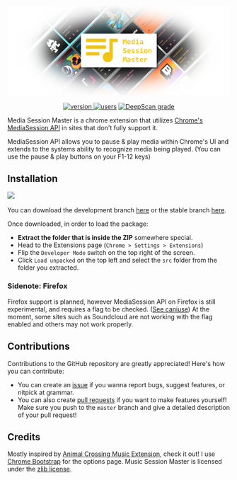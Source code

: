 <div align="center">
  <img src="/static/github-banner.png" alt="banner" />


[![version](https://img.shields.io/chrome-web-store/v/ifnpfinojkapkmeidcimnaigcclnahjb) ![users](https://img.shields.io/chrome-web-store/users/ifnpfinojkapkmeidcimnaigcclnahjb)](https://chrome.google.com/webstore/detail/media-session-master/ifnpfinojkapkmeidcimnaigcclnahjb) [![DeepScan grade](https://deepscan.io/api/teams/11596/projects/14702/branches/278844/badge/grade.svg)](https://deepscan.io/dashboard#view=project&tid=11596&pid=14702&bid=278844)
</div>

Media Session Master is a chrome extension that utilizes [Chrome's MediaSession API](https://developers.google.com/web/updates/2017/02/media-session) in sites that don't fully support it.

MediaSession API allows you to pause & play media within Chrome's UI and extends to the systems ability to recognize media being played. (You can use the pause & play buttons on your F1-12 keys)

## Installation

[![](https://storage.googleapis.com/chrome-gcs-uploader.appspot.com/image/WlD8wC6g8khYWPJUsQceQkhXSlv1/iNEddTyWiMfLSwFD6qGq.png)](https://chrome.google.com/webstore/detail/media-session-master/ifnpfinojkapkmeidcimnaigcclnahjb)


You can download the development branch [here](https://github.com/Snazzah/MusicSessionMaster/archive/master.zip) or the stable branch [here](https://github.com/Snazzah/MusicSessionMaster/archive/stable.zip).

Once downloaded, in order to load the package:
- **Extract the folder that is inside the ZIP** somewhere special.
- Head to the Extensions page (`Chrome > Settings > Extensions`)
- Flip the `Developer Mode` switch on the top right of the screen.
- Click `Load unpacked` on the top left and select the `src` folder from the folder you extracted.

### Sidenote: Firefox
Firefox support is planned, however MediaSession API on Firefox is still experimental, and requires a flag to be checked. ([See caniuse](https://caniuse.com/mdn-api_mediasession)) At the moment, some sites such as Soundcloud are not working with the flag enabled and others may not work properly.

## Contributions
Contributions to the GitHub repository are greatly appreciated! Here's how you can contribute:
- You can create an [issue](https://github.com/Snazzah/MediaSessionMaster/issues) if you wanna report bugs, suggest features, or nitpick at grammar.
- You can also create [pull requests](https://github.com/Snazzah/MediaSessionMaster/pulls) if you want to make features yourself! Make sure you push to the `master` branch and give a detailed description of your pull request!

## Credits
Mostly inspired by [Animal Crossing Music Extension](https://acmusicext.com/), check it out!
I use [Chrome Bootstrap](https://github.com/roykolak/chrome-bootstrap) for the options page.
Music Session Master is licensed under the [zlib license](./LICENSE).

